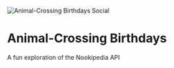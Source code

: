 ![Animal-Crossing Birthdays Social](https://ac-birthdays.jaredpendergraft.com/img/social.jpg)
# Animal-Crossing Birthdays
A fun exploration of the Nookipedia API